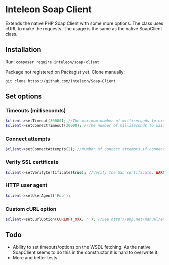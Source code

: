 # Inteleon Soap Client

Extends the native PHP Soap Client with some more options. The class uses cURL to make the requests. The usage is the same as the native SoapClient class.

## Installation

~~Run: `composer require inteleon/soap-client`~~

Package not registered on Packagist yet. Clone manually:

`git clone https://github.com/Inteleon/Soap-Client`

## Set options

### Timeouts (milliseconds)

```php
$client->setTimeout(30000); //The maximum number of milliseconds to execute.
$client->setConnectTimeout(30000); //The number of milliseconds to wait while trying to connect.
```

### Connect attempts

```php
$client->setConnectAttempts(2); //Number of connect attempts if connection fails
```

### Verify SSL certificate

```php
$client->setVerifyCertificate(true); //Verify the SSL certificate. WARNING: Turning off CURLOPT_SSL_VERIFYPEER allows man in the middle (MITM) attacks, which you don't want!
```

### HTTP user agent

```php
$client->setUserAgent('Foo');
```

### Custom cURL option

```php
$client->setCurlOption(CURLOPT_XXX, ''); //See http://php.net/manual/en/function.curl-setopt.php
```

## Todo

- Ability to set timeouts/options on the WSDL fetching. As the native SoapClient seems to do this in the constructor it is hard to overwrite it.
- More and better tests
